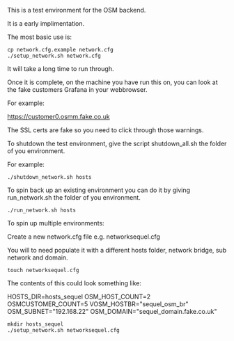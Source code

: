 This is a test environment for the OSM backend.

It is a early implimentation.

The most basic use is:

```
cp network.cfg.example network.cfg
./setup_network.sh network.cfg
```

It will take a long time to run through.

Once it is complete, on the machine you have run this on, you can look at the fake customers Grafana in your webbrowser.

For example:

https://customer0.osmm.fake.co.uk

The SSL certs are fake so you need to click through those warnings.

To shutdown the test environment, give the script shutdown_all.sh the folder of you environment.

For example:

```
./shutdown_network.sh hosts
```

To spin back up an existing environment you can do it by giving run_network.sh the folder of you environment.

```
./run_network.sh hosts
```

To spin up multiple environments:

Create a new network.cfg file e.g. networksequel.cfg

You will to need populate it with a different hosts folder, network bridge, sub network and domain.

```
touch networksequel.cfg
```
The contents of this could look something like:

HOSTS_DIR=hosts_sequel
OSM_HOST_COUNT=2
OSMCUSTOMER_COUNT=5
VOSM_HOSTBR="sequel_osm_br"
OSM_SUBNET="192.168.22"
OSM_DOMAIN="sequel_domain.fake.co.uk"


```
mkdir hosts_sequel
./setup_network.sh networksequel.cfg
```
